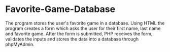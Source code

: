 # Favorite-Game-Database
The program stores the user's favorite game in a database. Using HTML the program creates a form which asks the user for their first name, last name and favorite game. After the form is submitted, PHP receives the form, validates the inputs and stores the data into a database through phpMyAdmin.
